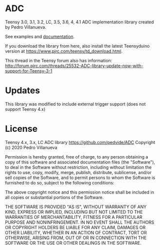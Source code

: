# ADC

Teensy 3.0, 3.1, 3.2, LC, 3.5, 3.6, 4, 4.1 ADC implementation library created by Pedro Villanueva.

See examples and [documentation](http://pedvide.github.io/ADC/).

If you download the library from here, also install the latest Teensyduino version at https://www.pjrc.com/teensy/td_download.html.

This thread in the Teensy forum also has information:
http://forum.pjrc.com/threads/25532-ADC-library-update-now-with-support-for-Teensy-3-1

# Updates

This library was modified to include external trigger support (does not support Teensy 4.x)

# License

Teensy 4.x, 3.x, LC ADC library
https://github.com/pedvide/ADC
Copyright (c) 2020 Pedro Villanueva

Permission is hereby granted, free of charge, to any person obtaining
a copy of this software and associated documentation files (the
"Software"), to deal in the Software without restriction, including
without limitation the rights to use, copy, modify, merge, publish,
distribute, sublicense, and/or sell copies of the Software, and to
permit persons to whom the Software is furnished to do so, subject to
the following conditions:

The above copyright notice and this permission notice shall be
included in all copies or substantial portions of the Software.

THE SOFTWARE IS PROVIDED "AS IS", WITHOUT WARRANTY OF ANY KIND,
EXPRESS OR IMPLIED, INCLUDING BUT NOT LIMITED TO THE WARRANTIES OF
MERCHANTABILITY, FITNESS FOR A PARTICULAR PURPOSE AND
NONINFRINGEMENT. IN NO EVENT SHALL THE AUTHORS OR COPYRIGHT HOLDERS
BE LIABLE FOR ANY CLAIM, DAMAGES OR OTHER LIABILITY, WHETHER IN AN
ACTION OF CONTRACT, TORT OR OTHERWISE, ARISING FROM, OUT OF OR IN
CONNECTION WITH THE SOFTWARE OR THE USE OR OTHER DEALINGS IN THE
SOFTWARE.
